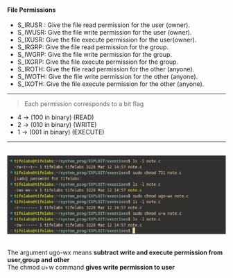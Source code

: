 #### File Permissions

- S_IRUSR : Give the file read permission for the user (owner).
- S_IWUSR:  Give the file write permission for the user (owner).
- S_IXUSR:  Give the file execute permission for the user(owner).
- S_IRGRP:  Give the file read permission for the group.
- S_IWGRP:  Give the file write permission for the group.
- S_IXGRP:  Give the file execute permission for the group.
- S_IROTH:  Give the file read permission for the other (anyone).
- S_IWOTH:  Give the file write permission for the other (anyone).
- S_IXOTH:  Give the file execute permission for the other (anyone).

***


> Each permission corresponds to a bit flag

- 4 -> (100 in binary) (READ)
- 2 -> (010 in binary) (WRITE)
- 1 -> (001 in binary) (EXECUTE)

***

\
![alt text](image/chmod.png)

\
The argument ugo-wx means **subtract write and execute permission from user,group and other** 
\
The chmod u+w command **gives write permission to user**

